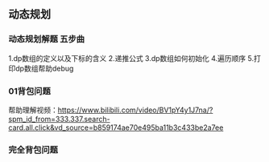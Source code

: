 ## 动态规划
### 动态规划解题 五步曲
1.dp数组的定义以及下标的含义
2.递推公式
3.dp数组如何初始化
4.遍历顺序
5.打印dp数组帮助debug

### 01背包问题
帮助理解视频：https://www.bilibili.com/video/BV1pY4y1J7na/?spm_id_from=333.337.search-card.all.click&vd_source=b859174ae70e495ba11b3c433be2a7ee


### 完全背包问题


